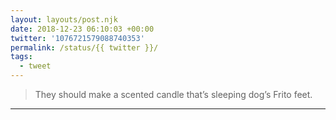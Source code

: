 ```yaml
---
layout: layouts/post.njk
date: 2018-12-23 06:10:03 +00:00
twitter: '1076721579088740353'
permalink: /status/{{ twitter }}/
tags: 
  - tweet
---
```


> They should make a scented candle that’s sleeping dog’s Frito feet.

---
